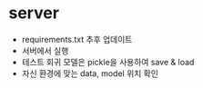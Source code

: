 <h1><strong>server</strong></h1>

* requirements.txt 추후 업데이트 
* 서버에서 실행
* 테스트 회귀 모델은 pickle을 사용하여 save & load
* 자신 환경에 맞는 data, model 위치 확인
